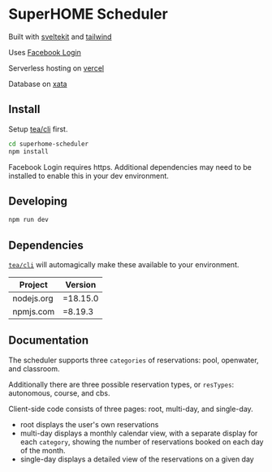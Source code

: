 # SuperHOME Scheduler

Built with [sveltekit](https://kit.svelte.dev/) and [tailwind](https://tailwindcss.com)

Uses [Facebook Login](https://developers.facebook.com/docs/facebook-login/web/)

Serverless hosting on [vercel](https://vercel.com)

Database on [xata](https://xata.io)

## Install

Setup [tea/cli](https://tea.xyz) first.

```bash
cd superhome-scheduler
npm install
```

Facebook Login requires https. Additional dependencies may need to be installed to enable this in your dev environment.

## Developing

```bash
npm run dev
```

## Dependencies

[`tea/cli`] will automagically make these available to your environment.

| Project    | Version  |
| ---------- | -------- |
| nodejs.org | =18.15.0 |
| npmjs.com  | =8.19.3  |

[`tea/cli`]: https://github.com/teaxyz/cli

## Documentation

The scheduler supports three `categories` of reservations: pool, openwater, and classroom.

Additionally there are three possible reservation types, or `resTypes`: autonomous, course, and cbs.

Client-side code consists of three pages: root, multi-day, and single-day.

- root displays the user's own reservations
- multi-day displays a monthly calendar view, with a separate display for each `category`, showing the number of reservations booked on each day of the month.
- single-day displays a detailed view of the reservations on a given day
